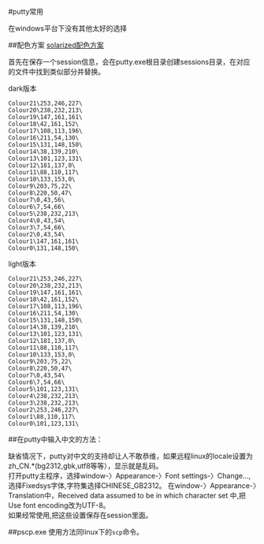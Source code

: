#putty常用

在windows平台下没有其他太好的选择

##配色方案
[solarized配色方案](https://github.com/brantb/solarized/tree/master/putty-colors-solarized)

首先在保存一个session信息，会在putty.exe根目录创建sessions目录，在对应的文件中找到类似部分并替换。

dark版本  
```
Colour21\253,246,227\
Colour20\238,232,213\
Colour19\147,161,161\
Colour18\42,161,152\
Colour17\108,113,196\
Colour16\211,54,130\
Colour15\131,148,150\
Colour14\38,139,210\
Colour13\101,123,131\
Colour12\181,137,0\
Colour11\88,110,117\
Colour10\133,153,0\
Colour9\203,75,22\
Colour8\220,50,47\
Colour7\0,43,56\
Colour6\7,54,66\
Colour5\238,232,213\
Colour4\0,43,54\
Colour3\7,54,66\
Colour2\0,43,54\
Colour1\147,161,161\
Colour0\131,148,150\
```
light版本

```
Colour21\253,246,227\
Colour20\238,232,213\
Colour19\147,161,161\
Colour18\42,161,152\
Colour17\108,113,196\
Colour16\211,54,130\
Colour15\131,148,150\
Colour14\38,139,210\
Colour13\101,123,131\
Colour12\181,137,0\
Colour11\88,110,117\
Colour10\133,153,0\
Colour9\203,75,22\
Colour8\220,50,47\
Colour7\0,43,54\
Colour6\7,54,66\
Colour5\101,123,131\
Colour4\238,232,213\
Colour3\238,232,213\
Colour2\253,246,227\
Colour1\88,110,117\
Colour0\101,123,131\
```

##在putty中输入中文的方法：

缺省情况下，putty对中文的支持却让人不敢恭维，如果远程linux的locale设置为zh_CN.*(bg2312,gbk,utf8等等），显示就是乱码。  
打开putty主程序，选择window-〉Appearance-〉Font settings-〉Change…,选择Fixedsys字体,字符集选择CHINESE_GB2312。 在window-〉Appearance-〉Translation中，Received data assumed to be in which character set 中,把Use font encoding改为UTF-8。  
如果经常使用,把这些设置保存在session里面。  

##pscp.exe
使用方法同linux下的`scp`命令。
